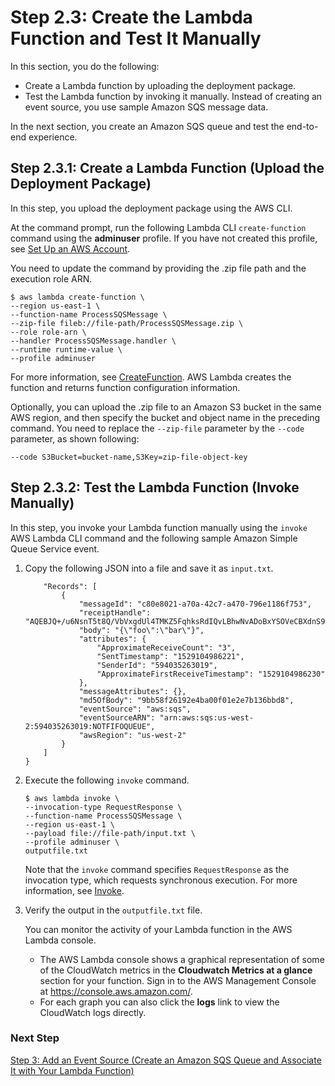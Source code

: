 # Step 2\.3: Create the Lambda Function and Test It Manually<a name="with-sqs-create-function"></a>

In this section, you do the following:
+ Create a Lambda function by uploading the deployment package\. 
+ Test the Lambda function by invoking it manually\. Instead of creating an event source, you use sample Amazon SQS message data\. 

In the next section, you create an Amazon SQS queue and test the end\-to\-end experience\.

## Step 2\.3\.1: Create a Lambda Function \(Upload the Deployment Package\)<a name="walkthrough-sqs-events-adminuser-create-test-function-upload-zip-test-upload"></a>

In this step, you upload the deployment package using the AWS CLI\.

At the command prompt, run the following Lambda CLI `create-function` command using the **adminuser** profile\. If you have not created this profile, see [Set Up an AWS Account](setup.md)\. 

You need to update the command by providing the \.zip file path and the execution role ARN\. 

```
$ aws lambda create-function \
--region us-east-1 \
--function-name ProcessSQSMessage \
--zip-file fileb://file-path/ProcessSQSMessage.zip \
--role role-arn \
--handler ProcessSQSMessage.handler \
--runtime runtime-value \
--profile adminuser
```

For more information, see [CreateFunction](API_CreateFunction.md)\. AWS Lambda creates the function and returns function configuration information\. 

Optionally, you can upload the \.zip file to an Amazon S3 bucket in the same AWS region, and then specify the bucket and object name in the preceding command\. You need to replace the `--zip-file` parameter by the `--code` parameter, as shown following:

```
--code S3Bucket=bucket-name,S3Key=zip-file-object-key
```

## Step 2\.3\.2: Test the Lambda Function \(Invoke Manually\)<a name="with-sqs-invoke-manually"></a>

In this step, you invoke your Lambda function manually using the `invoke` AWS Lambda CLI command and the following sample Amazon Simple Queue Service event\.

1. Copy the following JSON into a file and save it as `input.txt`\. 

   ```
       "Records": [
           {
               "messageId": "c80e8021-a70a-42c7-a470-796e1186f753",
               "receiptHandle": "AQEBJQ+/u6NsnT5t8Q/VbVxgdUl4TMKZ5FqhksRdIQvLBhwNvADoBxYSOVeCBXdnS9P+erlTtwEALHsnBXynkfPLH3BOUqmgzP25U8kl8eHzq6RAlzrSOfTO8ox9dcp6GLmW33YjO3zkq5VRYyQlJgLCiAZUpY2D4UQcE5D1Vm8RoKfbE+xtVaOctYeINjaQJ1u3mWx9T7tork3uAlOe1uyFjCWU5aPX/1OHhWCGi2EPPZj6vchNqDOJC/Y2k1gkivqCjz1CZl6FlZ7UVPOx3AMoszPuOYZ+Nuqpx2uCE2MHTtMHD8PVjlsWirt56oUr6JPp9aRGo6bitPIOmi4dX0FmuMKD6u/JnuZCp+AXtJVTmSHS8IXt/twsKU7A+fiMK01NtD5msNgVPoe9JbFtlGwvTQ==",
               "body": "{\"foo\":\"bar\"}",
               "attributes": {
                   "ApproximateReceiveCount": "3",
                   "SentTimestamp": "1529104986221",
                   "SenderId": "594035263019",
                   "ApproximateFirstReceiveTimestamp": "1529104986230"
               },
               "messageAttributes": {},
               "md5OfBody": "9bb58f26192e4ba00f01e2e7b136bbd8",
               "eventSource": "aws:sqs",
               "eventSourceARN": "arn:aws:sqs:us-west-2:594035263019:NOTFIFOQUEUE",
               "awsRegion": "us-west-2"
           }
       ]
   }
   ```

1. Execute the following `invoke` command\. 

   ```
   $ aws lambda invoke \
   --invocation-type RequestResponse \
   --function-name ProcessSQSMessage \
   --region us-east-1 \
   --payload file://file-path/input.txt \
   --profile adminuser \
   outputfile.txt
   ```

   Note that the `invoke` command specifies `RequestResponse` as the invocation type, which requests synchronous execution\. For more information, see [Invoke](API_Invoke.md)\. 

1. Verify the output in the `outputfile.txt` file\.

   You can monitor the activity of your Lambda function in the AWS Lambda console\. 
   + The AWS Lambda console shows a graphical representation of some of the CloudWatch metrics in the **Cloudwatch Metrics at a glance** section for your function\. Sign in to the AWS Management Console at [https://console\.aws\.amazon\.com/](https://console.aws.amazon.com/)\.
   +  For each graph you can also click the **logs** link to view the CloudWatch logs directly\.

### Next Step<a name="with-sqs-manual-invoke-next-step"></a>

[Step 3: Add an Event Source \(Create an Amazon SQS Queue and Associate It with Your Lambda Function\)](with-sqs-configure-sqs.md)